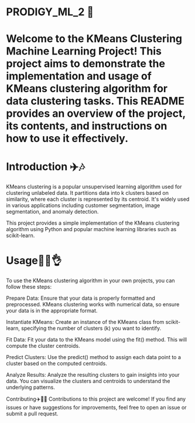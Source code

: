 # PRODIGY_ML_2 🚀
# Welcome to the KMeans Clustering Machine Learning Project! This project aims to demonstrate the implementation and usage of KMeans clustering algorithm for data clustering tasks. This README provides an overview of the project, its contents, and instructions on how to use it effectively.

# Introduction ✈️🎶
KMeans clustering is a popular unsupervised learning algorithm used for clustering unlabeled data. It partitions data into k clusters based on similarity, where each cluster is represented by its centroid. It's widely used in various applications including customer segmentation, image segmentation, and anomaly detection.

This project provides a simple implementation of the KMeans clustering algorithm using Python and popular machine learning libraries such as scikit-learn.

# Usage🚀🚀👌
To use the KMeans clustering algorithm in your own projects, you can follow these steps:

Prepare Data: Ensure that your data is properly formatted and preprocessed. KMeans clustering works with numerical data, so ensure your data is in the appropriate format.

Instantiate KMeans: Create an instance of the KMeans class from scikit-learn, specifying the number of clusters (k) you want to identify.

Fit Data: Fit your data to the KMeans model using the fit() method. This will compute the cluster centroids.

Predict Clusters: Use the predict() method to assign each data point to a cluster based on the computed centroids.

Analyze Results: Analyze the resulting clusters to gain insights into your data. You can visualize the clusters and centroids to understand the underlying patterns.

Contributing✈️💙🚀
Contributions to this project are welcome! If you find any issues or have suggestions for improvements, feel free to open an issue or submit a pull request.


